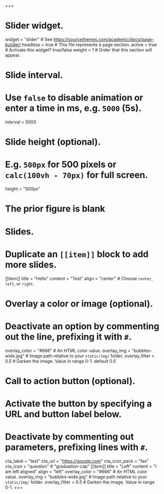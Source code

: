 +++
# Slider widget.
widget = "slider"  # See https://sourcethemes.com/academic/docs/page-builder/
headless = true  # This file represents a page section.
active = true  # Activate this widget? true/false
weight = 1  # Order that this section will appear.
# Slide interval.
# Use `false` to disable animation or enter a time in ms, e.g. `5000` (5s).
interval = 5000

# Slide height (optional).
# E.g. `500px` for 500 pixels or `calc(100vh - 70px)` for full screen.
height = "500px"
# The prior figure is blank 

# Slides.
# Duplicate an `[[item]]` block to add more slides.
[[item]]
  title = "Hello"
  content = "Test"
  align = "center"  # Choose `center`, `left`, or `right`.
  # Overlay a color or image (optional).
  #   Deactivate an option by commenting out the line, prefixing it with `#`.
  overlay_color = "#666"  # An HTML color value.
  overlay_img = "bubbles-wide.jpg"  # Image path relative to your `static/img/` folder.
  overlay_filter = 0.5  # Darken the image. Value in range 0-1. default 0.5
  # Call to action button (optional).
  #   Activate the button by specifying a URL and button label below.
  #   Deactivate by commenting out parameters, prefixing lines with `#`.
  cta_label = "test"
  cta_url = "https://google.com"
  cta_icon_pack = "fas"
  cta_icon = "question"    # "graduation-cap"
[[item]]
  title = "Left"
  content = "I am left aligned"
  align = "left"
  overlay_color = "#666"  # An HTML color value.
  overlay_img = "bubbles-wide.jpg"  # Image path relative to your `static/img/` folder.
  overlay_filter = 0.5  # Darken the image. Value in range 0-1.
+++
